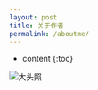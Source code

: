```yaml
---
layout: post
title: 关于作者
permalink: /aboutme/
---
```


* content
{:toc}


![大头照]({{site_url}}/assets/2016-11-18-me.jpg)
